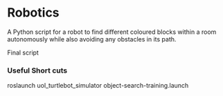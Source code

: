 # Robotics

A Python script for a robot to find different coloured blocks within a room autonomously while also avoiding any obstacles in its path.  

Final script 

### Useful Short cuts

roslaunch uol_turtlebot_simulator object-search-training.launch
